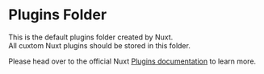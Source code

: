 # Plugins Folder

This is the default plugins folder created by Nuxt.  
All cuxtom Nuxt plugins should be stored in this folder.

Please head over to the official Nuxt [Plugins documentation](https://nuxtjs.org/docs/directory-structure/plugins) to learn more.
